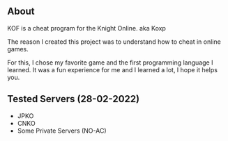 ## About

KOF is a cheat program for the Knight Online. aka Koxp

The reason I created this project was to understand how to cheat in online games.

For this, I chose my favorite game and the first programming language I learned. It was a fun experience for me and I learned a lot, I hope it helps you.

## Tested Servers (28-02-2022)

- JPKO
- CNKO
- Some Private Servers (NO-AC)
